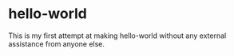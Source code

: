# hello-world
This is my first attempt at making hello-world without any external assistance from anyone else. 

